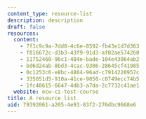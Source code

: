 ```yaml
---
content_type: resource-list
description: description
draft: false
resources:
  content:
    - 7f1c9c9a-7dd8-4c6e-8592-fb43e1d7d363
    - f816672c-d3b3-43f9-91d3-af02ae574260
    - 11752460-96c1-484e-bade-104e43064ab2
    - bd6d24ab-8bd3-4cac-9306-28645cf41985
    - 0c1253c6-e8bc-4804-96ad-c7914220957c
    - 335051d5-910a-41ce-9850-c0749ecc74b5
    - 1fc40615-6647-4db3-a7da-2c7732c41ae1
  website: ocw-ci-test-course
title: A resource list
uid: 79392061-a205-4e93-83f2-276dbc9668e6
---
```

